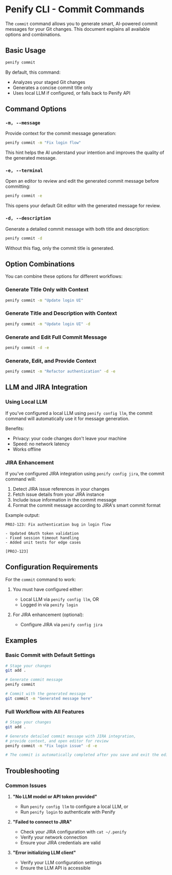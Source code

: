 # Penify CLI - Commit Commands

The `commit` command allows you to generate smart, AI-powered commit messages for your Git changes. This document explains all available options and combinations.

## Basic Usage

```bash
penify commit
```

By default, this command:
- Analyzes your staged Git changes
- Generates a concise commit title only
- Uses local LLM if configured, or falls back to Penify API

## Command Options

### `-m, --message`

Provide context for the commit message generation:

```bash
penify commit -m "Fix login flow"
```

This hint helps the AI understand your intention and improves the quality of the generated message.

### `-e, --terminal`

Open an editor to review and edit the generated commit message before committing:

```bash
penify commit -e
```

This opens your default Git editor with the generated message for review.

### `-d, --description`

Generate a detailed commit message with both title and description:

```bash
penify commit -d
```

Without this flag, only the commit title is generated.

## Option Combinations

You can combine these options for different workflows:

### Generate Title Only with Context

```bash
penify commit -m "Update login UI"
```

### Generate Title and Description with Context

```bash
penify commit -m "Update login UI" -d
```

### Generate and Edit Full Commit Message

```bash
penify commit -d -e
```

### Generate, Edit, and Provide Context

```bash
penify commit -m "Refactor authentication" -d -e
```

## LLM and JIRA Integration

### Using Local LLM

If you've configured a local LLM using `penify config llm`, the commit command will automatically use it for message generation.

Benefits:
- Privacy: your code changes don't leave your machine
- Speed: no network latency
- Works offline

### JIRA Enhancement

If you've configured JIRA integration using `penify config jira`, the commit command will:

1. Detect JIRA issue references in your changes
2. Fetch issue details from your JIRA instance
3. Include issue information in the commit message
4. Format the commit message according to JIRA's smart commit format

Example output:
```
PROJ-123: Fix authentication bug in login flow

- Updated OAuth token validation
- Fixed session timeout handling
- Added unit tests for edge cases

[PROJ-123]
```

## Configuration Requirements

For the `commit` command to work:

1. You must have configured either:
   - Local LLM via `penify config llm`, OR
   - Logged in via `penify login`
   
2. For JIRA enhancement (optional):
   - Configure JIRA via `penify config jira`

## Examples

### Basic Commit with Default Settings

```bash
# Stage your changes
git add .

# Generate commit message
penify commit

# Commit with the generated message
git commit -m "Generated message here"
```

### Full Workflow with All Features

```bash
# Stage your changes
git add .

# Generate detailed commit message with JIRA integration, 
# provide context, and open editor for review
penify commit -m "Fix login issue" -d -e

# The commit is automatically completed after you save and exit the editor
```

## Troubleshooting

### Common Issues

1. **"No LLM model or API token provided"**
   - Run `penify config llm` to configure a local LLM, or
   - Run `penify login` to authenticate with Penify

2. **"Failed to connect to JIRA"**
   - Check your JIRA configuration with `cat ~/.penify`
   - Verify your network connection
   - Ensure your JIRA credentials are valid

3. **"Error initializing LLM client"**
   - Verify your LLM configuration settings
   - Ensure the LLM API is accessible
